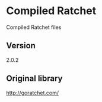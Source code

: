 # Compiled Ratchet

Compiled Ratchet files

## Version

2.0.2

## Original library

http://goratchet.com/


